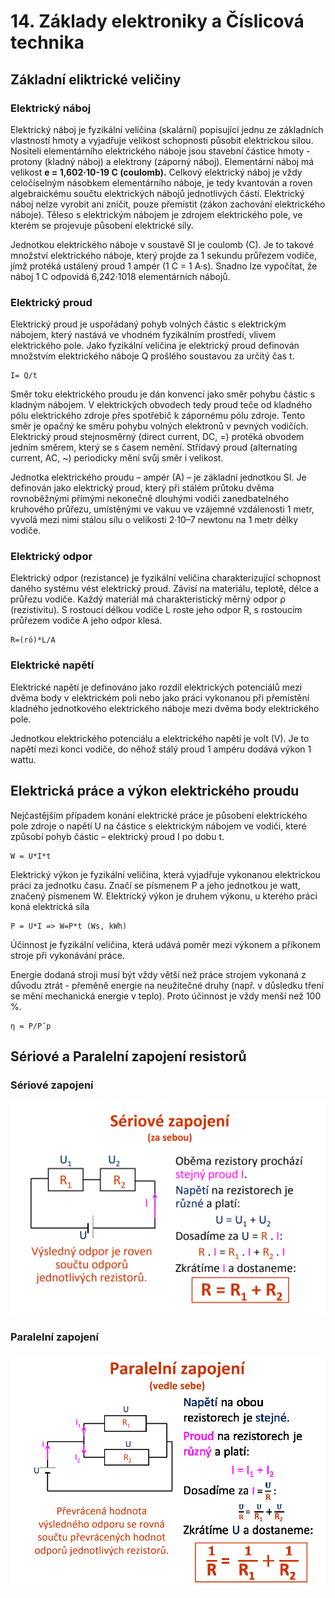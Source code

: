 # 14. Základy elektroniky a Číslicová technika

## Základní eliktrické veličiny

### Elektrický náboj
	
Elektrický náboj je fyzikální veličina (skalární) popisující jednu ze 
základních vlastností hmoty a vyjadřuje velikost schopnosti působit 
elektrickou silou. Nositeli elementárního elektrického náboje jsou 
stavební částice hmoty - protony (kladný náboj) 
a elektrony (záporný náboj). Elementární náboj má velikost 
**e = 1,602·10-19 C (coulomb).** 
Celkový elektrický náboj je vždy celočíselným násobkem elementárního 
náboje, je tedy kvantován a roven algebraickému součtu elektrických 
nábojů jednotlivých částí. Elektrický náboj nelze vyrobit ani zničit, 
pouze přemístit (zákon zachování elektrického náboje). 
Těleso s elektrickým nábojem je zdrojem elektrického pole, 
ve kterém se projevuje působení elektrické síly. 

Jednotkou elektrického náboje v soustavě SI je coulomb (C). 
Je to takové množství elektrického náboje, který projde za 1 sekundu 
průřezem vodiče, jímž protéká ustálený proud 1 ampér (1 C = 1 A·s). 
Snadno lze vypočítat, že náboj 1 C odpovídá 6,242·1018 elementárních nábojů.

### Elektrický proud

Elektrický proud je uspořádaný pohyb volných částic s elektrickým nábojem, 
který nastává ve vhodném fyzikálním prostředí, vlivem elektrického pole. 
Jako fyzikální veličina je elektrický proud definován množstvím 
elektrického náboje Q prošlého soustavou za určitý čas t.
```
I= Q/t
```
Směr toku elektrického proudu je dán konvencí jako směr pohybu částic s kladným 
nábojem. V elektrických obvodech tedy proud teče od kladného pólu 
elektrického zdroje přes spotřebič k zápornému pólu zdroje. Tento směr je opačný 
ke směru pohybu volných elektronů v pevných vodičích. Elektrický proud 
stejnosměrný (direct current, DC, =) protéká obvodem jedním směrem, 
který se s časem nemění. Střídavý proud (alternating current, AC, ~) periodicky mění svůj 
směr i velikost.

Jednotka elektrického proudu – ampér (A) – je základní jednotkou SI. 
Je definován jako elektrický proud, který při stálém průtoku dvěma rovnoběžnými přímými 
nekonečně dlouhými vodiči zanedbatelného kruhového průřezu, umístěnými ve vakuu ve 
vzájemné vzdálenosti 1 metr, vyvolá mezi nimi stálou sílu o velikosti 2·10–7 newtonu 
na 1 metr délky vodiče.

### Elektrický odpor 
Elektrický odpor (rezistance) je fyzikální veličina charakterizující schopnost daného systému vést elektrický proud. Závisí na materiálu, teplotě, délce a průřezu vodiče. Každý materiál má charakteristický měrný odpor ρ (rezistivitu). 
S rostoucí délkou vodiče L roste jeho odpor R, s rostoucím průřezem vodiče A jeho odpor klesá.
```
R=(ró)*L/A
```

### Elektrické napětí

Elektrické napětí je definováno jako rozdíl elektrických potenciálů mezi dvěma body v elektrickém poli nebo jako 
práci vykonanou při přemístění kladného jednotkového elektrického náboje 
mezi dvěma body elektrického pole.

Jednotkou elektrického potenciálu a elektrického napětí je volt (V). 
Je to napětí mezi konci vodiče, do něhož stálý proud 1 ampéru 
dodává výkon 1 wattu.

## Elektrická práce a výkon elektrického proudu
Nejčastějším případem konání elektrické práce je působení elektrického pole 
zdroje o napětí U na částice s elektrickým nábojem ve vodiči, 
které způsobí pohyb částic – elektrický proud I po dobu t.

```
W = U*I*t
```

Elektrický výkon je fyzikální veličina, která vyjadřuje vykonanou elektrickou práci za jednotku času. 
Značí se písmenem P a jeho jednotkou je watt, značený písmenem W. 
Elektrický výkon je druhem výkonu, u kterého práci koná elektrická síla

```
P = U*I => W=P*t (Ws, kWh)
```

Účinnost je fyzikální veličina, která udává poměr mezi výkonem a příkonem stroje při vykonávání práce.

Energie dodaná stroji musí být vždy větší než práce strojem vykonaná z důvodu ztrát - přeměně energie na 
neužitečné druhy (např. v důsledku tření se mění mechanická energie v teplo). 
Proto účinnost je vždy menší než 100 %.

```
η = P/P˘p
```

## Sériové a Paralelní zapojení resistorů 
### Sériové zapojení
![Seriové zapojení](images/serie.png)

### Paralelní zapojení
![Paralelní zapojení](images/paralel.png)